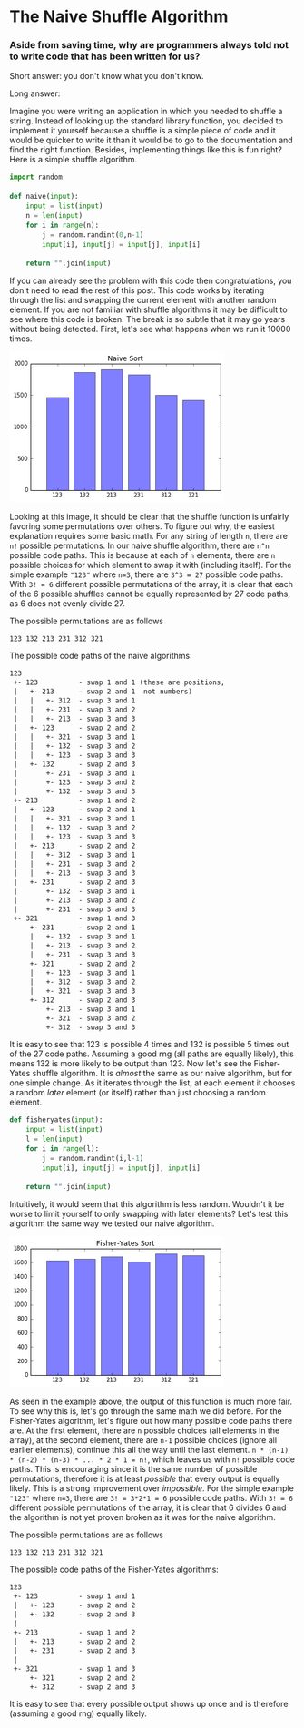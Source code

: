 The Naive Shuffle Algorithm
===========================

### Aside from saving time, why are programmers always told not to write code that has been written for us?

Short answer: you don't know what you don't know.

Long answer:

Imagine you were writing an application in which you needed to shuffle a
string. Instead of looking up the standard library function, you decided to
implement it yourself because a shuffle is a simple piece of code and it would
be quicker to write it than it would be to go to the documentation and find the
right function. Besides, implementing things like this is fun right? Here is a
simple shuffle algorithm.

```python
import random

def naive(input):
    input = list(input)
    n = len(input)
    for i in range(n):
        j = random.randint(0,n-1)
        input[i], input[j] = input[j], input[i]

    return "".join(input)
```

If you can already see the problem with this code then congratulations, you
don't need to read the rest of this post.  This code works by iterating through
the list and swapping the current element with another random element. If you
are not familiar with shuffle algorithms it may be difficult to see where this
code is broken. The break is so subtle that it may go years without being
detected. First, let's see what happens when we run it 10000 times.


![png](images/unfair_shuffle.png)

Looking at this image, it should be clear that the shuffle function is unfairly
favoring some permutations over others. To figure out why, the easiest
explanation requires some basic math.  For any string of length `n`, there are
`n!` possible permutations. In our naive shuffle algorithm, there are `n^n`
possible code paths. This is because at each of `n` elements, there are `n`
possible choices for which element to swap it with (including itself).  For the
simple example `"123"` where `n=3`, there are `3^3 = 27` possible code paths.
With `3! = 6` different possible permutations of the array, it is clear that
each of the 6 possible shuffles cannot be equally represented by 27 code paths,
as 6 does not evenly divide 27.

The possible permutations are as follows

    123 132 213 231 312 321

The possible code paths of the naive algorithms:

```
123
 +- 123          - swap 1 and 1 (these are positions,
 |   +- 213      - swap 2 and 1  not numbers)
 |   |   +- 312  - swap 3 and 1
 |   |   +- 231  - swap 3 and 2
 |   |   +- 213  - swap 3 and 3
 |   +- 123      - swap 2 and 2
 |   |   +- 321  - swap 3 and 1
 |   |   +- 132  - swap 3 and 2
 |   |   +- 123  - swap 3 and 3
 |   +- 132      - swap 2 and 3
 |       +- 231  - swap 3 and 1
 |       +- 123  - swap 3 and 2
 |       +- 132  - swap 3 and 3
 +- 213          - swap 1 and 2
 |   +- 123      - swap 2 and 1
 |   |   +- 321  - swap 3 and 1
 |   |   +- 132  - swap 3 and 2
 |   |   +- 123  - swap 3 and 3
 |   +- 213      - swap 2 and 2
 |   |   +- 312  - swap 3 and 1
 |   |   +- 231  - swap 3 and 2
 |   |   +- 213  - swap 3 and 3
 |   +- 231      - swap 2 and 3
 |       +- 132  - swap 3 and 1
 |       +- 213  - swap 3 and 2
 |       +- 231  - swap 3 and 3
 +- 321          - swap 1 and 3
     +- 231      - swap 2 and 1
     |   +- 132  - swap 3 and 1
     |   +- 213  - swap 3 and 2
     |   +- 231  - swap 3 and 3
     +- 321      - swap 2 and 2
     |   +- 123  - swap 3 and 1
     |   +- 312  - swap 3 and 2
     |   +- 321  - swap 3 and 3
     +- 312      - swap 2 and 3
         +- 213  - swap 3 and 1
         +- 321  - swap 3 and 2
         +- 312  - swap 3 and 3
```

It is easy to see that 123 is possible 4 times and 132 is possible 5 times out
of the 27 code paths. Assuming a good rng (all paths are equally likely), this
means 132 is more likely to be output than 123. Now let's see the Fisher-Yates
shuffle algorithm.  It is _almost_ the same as our naive algorithm, but for one
simple change. As it iterates through the list, at each element it chooses a
random _later_ element (or itself) rather than just choosing a random element.

```python
def fisheryates(input):
    input = list(input)
    l = len(input)
    for i in range(l):
        j = random.randint(i,l-1)
        input[i], input[j] = input[j], input[i]

    return "".join(input)
```

Intuitively, it would seem that this algorithm is less random. Wouldn't it be
worse to limit yourself to only swapping with later elements? Let's test this
algorithm the same way we tested our naive algorithm.


![png](images/fair_shuffle.png)


As seen in the example above, the output of this function is much more fair.
To see why this is, let's go through the same math we did before.  For the
Fisher-Yates algorithm, let's figure out how many possible code paths there
are.  At the first element, there are `n` possible choices (all elements in the
array), at the second element, there are `n-1` possible choices (ignore all
earlier elements), continue this all the way until the last element.  `n *
(n-1) * (n-2) * (n-3) * ... * 2 * 1 = n!`, which leaves us with `n!` possible
code paths.  This is encouraging since it is the same number of possible
permutations, therefore it is at least *possible* that every output is equally
likely. This is a strong improvement over *impossible*.  For the simple example
`"123"` where `n=3`, there are `3! = 3*2*1 = 6` possible code paths.  With `3!
= 6` different possible permutations of the array, it is clear that 6 divides 6
and the algorithm is not yet proven broken as it was for the naive algorithm.

The possible permutations are as follows

```
123 132 213 231 312 321
```

The possible code paths of the Fisher-Yates algorithms:

```
123
 +- 123          - swap 1 and 1
 |   +- 123      - swap 2 and 2
 |   +- 132      - swap 2 and 3
 |
 +- 213          - swap 1 and 2
 |   +- 213      - swap 2 and 2
 |   +- 231      - swap 2 and 3
 |
 +- 321          - swap 1 and 3
     +- 321      - swap 2 and 2
     +- 312      - swap 2 and 3
```

It is easy to see that every possible output shows up once and is therefore
(assuming a good rng) equally likely.
